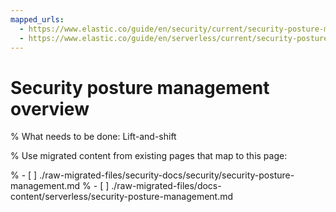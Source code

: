 ```yaml
---
mapped_urls:
  - https://www.elastic.co/guide/en/security/current/security-posture-management.html
  - https://www.elastic.co/guide/en/serverless/current/security-posture-management.html
---
```


# Security posture management overview

% What needs to be done: Lift-and-shift

% Use migrated content from existing pages that map to this page:

% - [ ] ./raw-migrated-files/security-docs/security/security-posture-management.md
% - [ ] ./raw-migrated-files/docs-content/serverless/security-posture-management.md